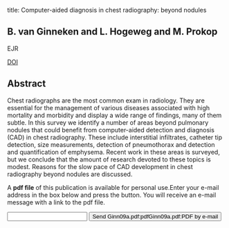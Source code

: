 title: Computer-aided diagnosis in chest radiography: beyond nodules

## B. van Ginneken and L. Hogeweg and M. Prokop
EJR

<a href="https://doi.org/10.1016/j.ejrad.2009.05.061">DOI</a>

## Abstract
Chest radiographs are the most common exam in radiology. They are essential for the management of various diseases associated with high mortality and morbidity and display a wide range of findings, many of them subtle. In this survey we identify a number of areas beyond pulmonary nodules that could benefit from computer-aided detection and diagnosis (CAD) in chest radiography. These include interstitial infiltrates, catheter tip detection, size measurements, detection of pneumothorax and detection and quantification of emphysema. Recent work in these areas is surveyed, but we conclude that the amount of research devoted to these topics is modest. Reasons for the slow pace of CAD development in chest radiography beyond nodules are discussed.

A <b>pdf file</b> of this publication is available for personal use.Enter your e-mail address in the box below and press the button. You will receive an e-mail message with a link to the pdf file.
<form action="sender.php">  <input type="text" name="email">  <input type="submit" value="Send Ginn09a.pdf:pdfGinn09a.pdf:PDF by e-mail"></form>